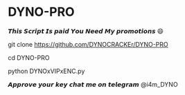 # DYNO-PRO

𝙏𝙝𝙞𝙨 𝙎𝙘𝙧𝙞𝙥𝙩 𝙄𝙨 𝙥𝙖𝙞𝙙 𝙔𝙤𝙪 𝙉𝙚𝙚𝙙 𝙈𝙮 𝙥𝙧𝙤𝙢𝙤𝙩𝙞𝙤𝙣𝙨 😄

git clone https://github.com/DYNOCRACKEr/DYNO-PRO


cd DYNO-PRO


python DYNOxVIPxENC.py



𝘼𝙥𝙥𝙧𝙤𝙫𝙚 𝙮𝙤𝙪𝙧 𝙠𝙚𝙮 𝙘𝙝𝙖𝙩 𝙢𝙚 𝙤𝙣 𝙩𝙚𝙡𝙚𝙜𝙧𝙖𝙢 @i4m_DYNO 
